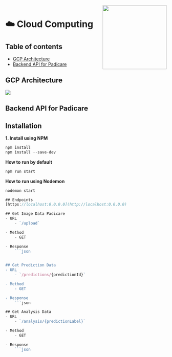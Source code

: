 <img src="https://github.com/YusufAgungPurwadi/MLGCP-Api/blob/main/Google-Cloud-Platform.jpg" align="right" height=200>

# :cloud: Cloud Computing

## Table of contents
- [GCP Architecture](#GCP_Architecture)
- [Backend API for Padicare](#Backend_API_for_Padicare)
  
## GCP Architecture
<img src= "https://github.com/PadiCare/main-backend-api/blob/main/GCP%20Architecture/GCP%20Architecture.jpg" align="center">

## Backend API for Padicare
## Installation
**1. Install using NPM**
```javascript
npm install
npm install --save-dev
```

**How to run by default**
```javascript
npm run start
```
**How to run using Nodemon**
```javascript
nodemon start

## Endpoints
[https://localhost:0.0.0.0](http://localhost:0.0.0.0)

## Get Image Data Padicare
- URL
    - `/upload`

- Method
    - GET

- Response
    ```json
    

## Get Prediction Data
- URL
    - `/predictions/{predictionId}`

- Method
    - GET

- Response
    ```json

## Get Analysis Data
- URL
    - `/analysis/{predictionLabel}`

- Method
    - GET

- Response
    ```json
